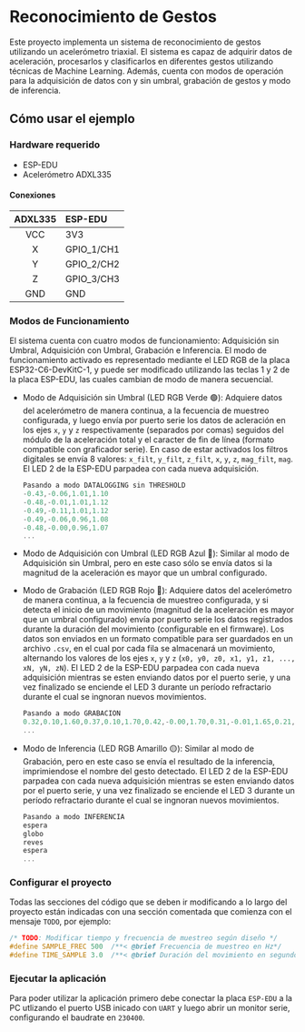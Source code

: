 # Reconocimiento de Gestos

Este proyecto implementa un sistema de reconocimiento de gestos utilizando un acelerómetro triaxial. El sistema es capaz de adquirir datos de aceleración, procesarlos y clasificarlos en diferentes gestos utilizando técnicas de Machine Learning. Además, cuenta con modos de operación para la adquisición de datos con y sin umbral, grabación de gestos y modo de inferencia.

## Cómo usar el ejemplo

### Hardware requerido

* ESP-EDU
* Acelerómetro ADXL335

#### Conexiones

 |      ADXL335     |       ESP-EDU     |
 |:----------------:|:------------------|
 |      VCC         |       3V3         |
 |      X           |       GPIO_1/CH1  |
 |      Y           |       GPIO_2/CH2  |
 |      Z           |       GPIO_3/CH3  |
 |      GND         |       GND         |

### Modos de Funcionamiento

El sistema cuenta con cuatro modos de funcionamiento: Adquisición sin Umbral, Adquisición con Umbral, Grabación e Inferencia. El modo de funcionamiento activado es representado mediante el LED RGB de la placa ESP32-C6-DevKitC-1, y puede ser modificado utilizando las teclas 1 y 2 de la placa ESP-EDU, las cuales cambian de modo de manera secuencial.

* Modo de Adquisición sin Umbral (LED RGB Verde 🟢): Adquiere datos del acelerómetro de manera continua, a la fecuencia de muestreo configurada, y luego envía por puerto serie los datos de acleración en los ejes `x`, `y` y `z` respectivamente (separados por comas) seguidos del módulo de la aceleración total y el caracter de fin de línea (formato compatible con graficador serie). En caso de estar activados los filtros digitales se envía 8 valores: `x_filt`, `y_filt`, `z_filt`, `x`, `y`, `z`, `mag_filt`, `mag`. El LED 2 de la ESP-EDU parpadea con cada nueva adquisición.

    ```PowerShell
    Pasando a modo DATALOGGING sin THRESHOLD 
    -0.43,-0.06,1.01,1.10
    -0.48,-0.01,1.01,1.12
    -0.49,-0.11,1.01,1.12
    -0.49,-0.06,0.96,1.08
    -0.48,-0.00,0.96,1.07
    ...
    ```

* Modo de Adquisición con Umbral (LED RGB Azul 🔵): Similar al modo de Adquisición sin Umbral, pero en este caso sólo se envía datos si la magnitud de la aceleración es mayor que un umbral configurado.

* Modo de Grabación (LED RGB Rojo 🔴): Adquiere datos del acelerómetro de manera continua, a la fecuencia de muestreo configurada, y si detecta el inicio de un movimiento (magnitud de la aceleración es mayor que un umbral configurado) envía por puerto serie los datos registrados durante la duración del movimiento (configurable en el firmware). Los datos son enviados en un formato compatible para ser guardados en un archivo `.csv`, en el cual por cada fila se almacenará un movimiento, alternando los valores de los ejes `x`, `y` y `z` (`x0, y0, z0, x1, y1, z1, ..., xN, yN, zN`). El LED 2 de la ESP-EDU parpadea con cada nueva adquisición mientras se esten enviando datos por el puerto serie, y una vez finalizado se enciende el LED 3 durante un período refractario durante el cual se ingnoran nuevos movimientos.

    ```PowerShell
    Pasando a modo GRABACION 
    0.32,0.10,1.60,0.37,0.10,1.70,0.42,-0.00,1.70,0.31,-0.01,1.65,0.21,-0.00,1.49,0.16,-0.00,1.38,0.05,-0.06,1.38,-0.17,-0.11,1.38,-0.38,-0.22,1.33,-0.59,-0.22,1.33,-0.65,-0.27,1.38,-0.70,-0.38,1.49,-0.70,-0.59,1.70,-0.59,-0.70,1.92,-0.54,-0.70,2.07,-0.43,-0.70,2.29,-0.43,-0.59,2.55,-0.43,-0.48,2.71,-0.48,-0.65,2.71,-0.54,-0.49,2.61,-0.64,-0.33,
    ...
    ```

* Modo de Inferencia (LED RGB Amarillo 🟡): Similar al modo de Grabación, pero en este caso se envía el resultado de la inferencia, imprimiendose el nombre del gesto detectado. El LED 2 de la ESP-EDU parpadea con cada nueva adquisición mientras se esten enviando datos por el puerto serie, y una vez finalizado se enciende el LED 3 durante un período refractario durante el cual se ingnoran nuevos movimientos.

    ```PowerShell
    Pasando a modo INFERENCIA 
    espera
    globo
    reves
    espera
    ...
    ```

### Configurar el proyecto

Todas las secciones del código que se deben ir modificando a lo largo del proyecto están indicadas con una sección comentada que comienza con el mensaje `TODO`, por ejemplo:

```c
/* TODO: Modificar tiempo y frecuencia de muestreo según diseño */
#define SAMPLE_FREC 500  /**< @brief Frecuencia de muestreo en Hz*/
#define TIME_SAMPLE 3.0  /**< @brief Duración del movimiento en segundos */
```

### Ejecutar la aplicación

Para poder utilizar la aplicación primero debe conectar la placa `ESP-EDU` a la PC utlizando el puerto USB inicado con `UART` y luego abrir un monitor serie, configurando el baudrate en `230400`.
